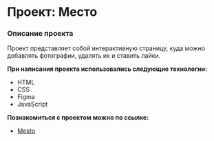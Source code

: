 # Проект: Место

### Описание проекта

Проект представляет собой интерактивную страницу, куда можно добавлять фотографии, удалять их и ставить лайки.

**При написания проекта использовались следующие технологии:**
* HTML
* CSS
* Figma
* JavaScript

**Познакомиться с проектом можно по ссылке:**

* [Mesto](https://alekseyyuriev.github.io/mesto/)
